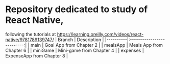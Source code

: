 # Repository dedicated to study of React Native, 
following the tutorials at https://learning.oreilly.com/videos/react-native/9781789139747/
| Branch   |      Description           | 
|----------|:--------------------------:|
| main     |  Goal App from Chapter 2   |
| mealsApp |  Meals App from Chapter 6  |
| miniGame |  Mini-game from Chapter 4  |
| expenses |  ExpenseApp from Chapter 8 |